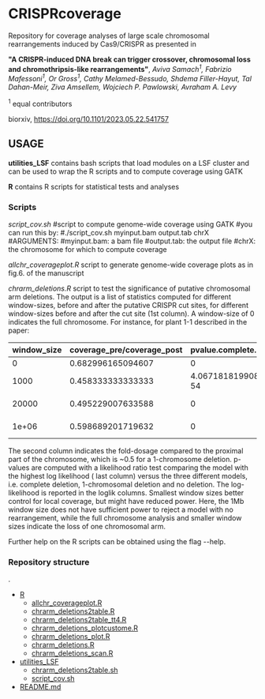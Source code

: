 # CRISPRcoverage

Repository for coverage analyses of large scale chromosomal rearrangements induced by Cas9/CRISPR as presented in 

**"A CRISPR-induced DNA break can trigger crossover, chromosomal loss and chromothripsis-like rearrangements"**, 
*Aviva Samach<sup>1</sup>, Fabrizio Mafessoni<sup>1</sup>, Or Gross<sup>1</sup>, Cathy Melamed-Bessudo, Shdema Filler-Hayut, Tal Dahan-Meir, Ziva Amsellem, Wojciech P. Pawlowski, Avraham A. Levy*

<sup>1</sup> equal contributors

biorxiv, https://doi.org/10.1101/2023.05.22.541757

## USAGE

**utilities_LSF** contains bash scripts that load modules on a LSF cluster and can be used to wrap the R scripts and to compute coverage using GATK

**R** contains R scripts for statistical tests and analyses

### Scripts

*script_cov.sh*
#script to compute genome-wide coverage using GATK
#you can run this by:
#./script_cov.sh myinput.bam output.tab chrX
#ARGUMENTS:
#myinput.bam: a bam file
#output.tab: the output file
#chrX: the chromosome for which to compute coverage

*allchr_coverageplot.R*
script to generate genome-wide coverage plots as in fig.6. of the manuscript

*chrarm_deletions.R*
script to test the significance of putative chromosomal arm deletions. The output is a list of statistics computed for different window-sizes, before and after the putative CRISPR cut sites, for different window-sizes before and after the cut site (1st column). A window-size of 0 indicates the full chromosome. For instance, for plant 1-1 described in the paper:

| window_size | coverage_pre/coverage_post | pvalue.complete.deletion | pvalue.1chr.deletion | pvalue.no.deletion | loglik.complete.deletion | loglik.1chr.deletion | loglik.no.deletion | best_model |
| ----------- | -------------------------- | ------------------------ | -------------------- | ------------------ | ------------------------ | -------------------- | ------------- | ---------- |
| 0 | 0.682996165094607 | 0 | 1 | 0 | -1009489.02991463 | -10571.6563606919 | -13328.352691852 | 1chr.deletion |
| 1000 | 0.458333333333333 | 4.06718181990874e-54 | 1 | 0.0148006050561844 | -125.949921546219 | -3.01327685661561 | -7.22636407348871 | 1chr.deletion|
| 20000 | 0.495229007633588 | 0 | 1 | 4.90826790182424e-29 | -2954.14520522009 | -29.730283024759 | -94.9143296115036 |1chr.deletion |
| 1e+06 | 0.598689201719632 | 0 | 8.34214803165462e-197 | 1 | -165796.633530543 | -2873.18983097139 | -2421.70188839253 | no.deletion |

The second column indicates the fold-dosage compared to the proximal part of the chromosome, which is ~0.5 for a 1-chromosome deletion. p-values are computed with a likelihood ratio test comparing the model with the highest log likelihood ( last column) versus the three different models, i.e. complete deletion, 1-chromosomal deletion and no deletion. The log-likelihood is reported in the loglik columns. Smallest window sizes better control for local coverage, but might have reduced power. Here, the 1Mb window size does not have sufficient power to reject a model with no rearrangement, while the full chromosome analysis and smaller window sizes indicate the loss of one chromosomal arm.

Further help on the R scripts can be obtained using the flag --help.

### Repository structure
.
 * [R](./R)
   * [allchr_coverageplot.R](./R/allchr_coverageplot.R)
   * [chrarm_deletions2table.R](./R/chrarm_deletions2table.R)
   * [chrarm_deletions2table_tt4.R](./R/chrarm_deletions2table_tt4.R)
   * [chrarm_deletions_plotcustome.R](./R/chrarm_deletions_plotcustome.R)
   * [chrarm_deletions_plot.R](./R/chrarm_deletions_plot.R)
   * [chrarm_deletions.R](./R/chrarm_deletions.R)
   * [chrarm_deletions_scan.R](./R/chrarm_deletions_scan.R)
 * [utilities_LSF](./utilities_LSF)
   * [chrarm_deletions2table.sh](./utilities_LSF/chrarm_deletions2table.sh)
   * [script_cov.sh](./utilities_LSF/script_cov.sh)
 * [README.md](./README.md)

